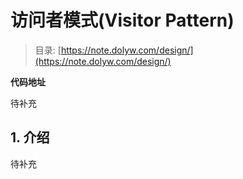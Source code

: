 # 访问者模式(Visitor Pattern)

> 目录: [https://note.dolyw.com/design/](https://note.dolyw.com/design/)

**代码地址**

待补充

## 1. 介绍

待补充